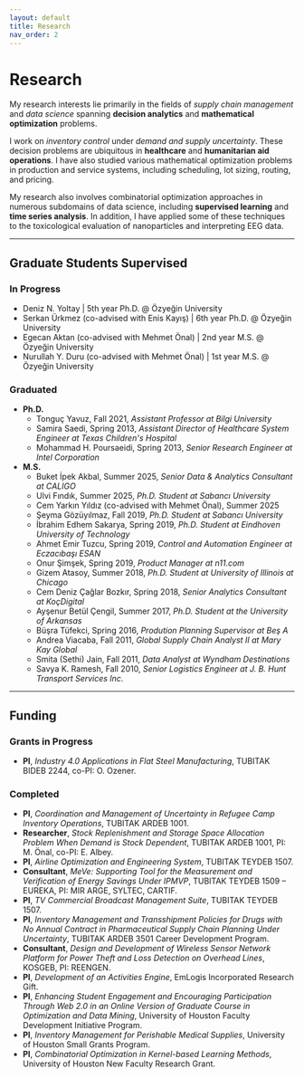 ```yaml
---
layout: default
title: Research
nav_order: 2
---
```

# Research

My research interests lie primarily in the fields of _supply chain management_ and _data science_ spanning **decision analytics** and **mathematical optimization** problems. 

I work on _inventory control_ under _demand and supply uncertainty_. These decision problems are ubiquitous in **healthcare** and **humanitarian aid operations**. I have also studied various mathematical optimization problems in production and service systems, including scheduling, lot sizing, routing, and pricing.

My research also involves combinatorial optimization approaches in numerous subdomains of data science, including **supervised learning** and **time series analysis**. In addition, I have applied some of these techniques to the toxicological evaluation of nanoparticles and interpreting EEG data. 

---

## Graduate Students Supervised

### In Progress

* Deniz N. Yoltay \| 5th year Ph.D. @ Özyeğin University
* Serkan Ürkmez (co-advised with Enis Kayış) \| 6th year Ph.D. @ Özyeğin University
* Egecan Aktan (co-advised with Mehmet Önal) \| 2nd year M.S. @ Özyeğin University
* Nurullah Y. Duru (co-advised with Mehmet Önal) \| 1st year M.S. @ Özyeğin University

### Graduated

- **Ph.D.**
    - Tonguç Yavuz, Fall 2021, _Assistant Professor at Bilgi University_
    - Samira Saedi, Spring 2013, _Assistant Director of Healthcare System Engineer at Texas Children's Hospital_
    - Mohammad H. Poursaeidi, Spring 2013, _Senior Research Engineer at Intel Corporation_
- **M.S.**
    - Buket İpek Akbal, Summer 2025, _Senior Data & Analytics Consultant at CALIGO_
    - Ulvi Fındık, Summer 2025, _Ph.D. Student at Sabancı University_
    - Cem Yarkın Yıldız (co-advised with Mehmet Önal), Summer 2025
    - Şeyma Gözüyılmaz, Fall 2019, _Ph.D. Student at Sabancı University_
    - İbrahim Edhem Sakarya, Spring 2019, _Ph.D. Student at Eindhoven University of Technology_
    - Ahmet Emir Tuzcu, Spring 2019, _Control and Automation Engineer at Eczacıbaşı ESAN_
    - Onur Şimşek, Spring 2019, _Product Manager at n11.com_
    - Gizem Atasoy, Summer 2018, _Ph.D. Student at University of Illinois at Chicago_
    - Cem Deniz Çağlar Bozkır, Spring 2018, _Senior Analytics Consultant at KoçDigital_
    - Ayşenur Betül Çengil, Summer 2017, _Ph.D. Student at the University of Arkansas_
    - Büşra Tüfekci, Spring 2016, _Prodution Planning Supervisor at Beş A_
    - Andrea Viacaba, Fall 2011, _Global Supply Chain Analyst II at Mary Kay Global_
    - Smita (Sethi) Jain, Fall 2011, _Data Analyst at Wyndham Destinations_
    - Savya K. Ramesh, Fall 2010, _Senior Logistics Engineer at J. B. Hunt Transport Services Inc._

---

## Funding

### Grants in Progress

* **PI**,
_Industry 4.0 Applications in Flat Steel Manufacturing_,
TUBITAK BIDEB 2244, co-PI: O. Ozener.

### Completed
* **PI**,
_Coordination and Management of Uncertainty in Refugee Camp Inventory Operations_,
TUBITAK ARDEB 1001.
* **Researcher**, 
_Stock Replenishment and Storage Space Allocation Problem When Demand is Stock Dependent_, 
TUBITAK ARDEB 1001, PI: M. Önal, co-PI: E. Albey.
* **PI**,
_Airline Optimization and Engineering System_,
TUBITAK TEYDEB 1507.
* **Consultant**,
_MeVe: Supporting Tool for the Measurement and Verification of Energy Savings Under IPMVP_,
TUBITAK TEYDEB 1509 – EUREKA, PI: MIR ARGE, SYLTEC, CARTIF.
* **PI**,
_TV Commercial Broadcast Management Suite_,
TUBITAK TEYDEB 1507.
* **PI**,
_Inventory Management and Transshipment Policies for Drugs with No Annual Contract in Pharmaceutical Supply Chain Planning Under Uncertainty_,
TUBITAK ARDEB 3501 Career Development Program.
* **Consultant**,
_Design and Development of Wireless Sensor Network Platform for Power Theft and Loss Detection on Overhead Lines_,
KOSGEB, PI: REENGEN.
* **PI**,
_Development of an Activities Engine_,
EmLogis Incorporated Research Gift.
* **PI**,
_Enhancing Student Engagement and Encouraging Participation Through Web 2.0 in an Online Version of Graduate Course in Optimization and Data Mining_,
University of Houston Faculty Development Initiative Program.
* **PI**,
_Inventory Management for Perishable Medical Supplies_,
University of Houston Small Grants Program.
* **PI**,
_Combinatorial Optimization in Kernel-based Learning Methods_,
University of Houston New Faculty Research Grant.
